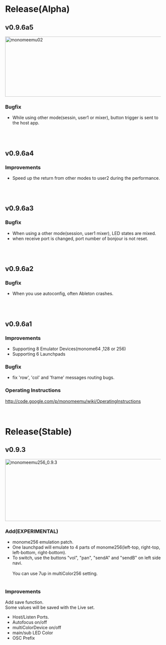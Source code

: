 # Release(Alpha) #

## v0.9.6a5 ##
<a href='http://www.flickr.com/photos/28867301@N02/4310297487/' title='monomeemu02 by soundflowermakesnoise., on Flickr'><img src='http://farm5.static.flickr.com/4024/4310297487_1fc9020707_o.png' alt='monomeemu02' width='591' height='195' /></a>
### Bugfix ###
  * While using other mode(sessin, user1 or mixer), button trigger is sent to the host app.

<br>
<br>

<h2>v0.9.6a4</h2>
<h3>Improvements</h3>
<ul><li>Speed up the return from other modes to user2 during the performance.</li></ul>

<br>
<br>

<h2>v0.9.6a3</h2>
<h3>Bugfix</h3>
<ul><li>When using a other mode(session, user1 mixer), LED states are mixed.<br>
</li><li>when receive port is changed, port number of bonjour is not reset.</li></ul>

<br>
<br>

<h2>v0.9.6a2</h2>
<h3>Bugfix</h3>
<ul><li>When you use autoconfig, often Ableton crashes.</li></ul>

<br>
<br>

<h2>v0.9.6a1</h2>
<h3>Improvements</h3>
<ul><li>Supporting 8 Emulator Devices(monome64 ,128 or 256)<br>
</li><li>Supporting 6 Launchpads</li></ul>

<h3>Bugfix</h3>
<ul><li>fix 'row', 'col' and 'frame' messages routing bugs.</li></ul>

<h3>Operating Instructions</h3>
<a href='http://code.google.com/p/monomeemu/wiki/OperatingInstructions'>http://code.google.com/p/monomeemu/wiki/OperatingInstructions</a>

<br>
<br>
<br>

<h1>Release(Stable)</h1>

<h2>v0.9.3</h2>

<a href='http://www.flickr.com/photos/28867301@N02/4245027518/' title='monomeemu256_0.9.3 by soundflowermakesnoise., on Flickr'><img src='http://farm5.static.flickr.com/4004/4245027518_61ed600c5a_o.png' alt='monomeemu256_0.9.3' width='513' height='201' /></a>

<h3>Add(EXPERIMENTAL)</h3>
<ul><li>monome256 emulation patch.<br>
</li><li>One launchpad will emulate to 4 parts of monome256(left-top, right-top, left-bottom, right-bottom).<br>
</li><li>To switch, use the buttons "vol", "pan", "sendA" and "sendB" on left side navi.<br>
<br>
You can use 7up in multiColor256 setting.<br>
<br></li></ul>

<h3>Improvements</h3>
Add save function.<br>
Some values will be saved with the Live set.<br>
<ul><li>Host/Listen Ports.<br>
</li><li>Autofocus on/off<br>
</li><li>multiColorDevice on/off<br>
</li><li>main/sub LED Color<br>
</li><li>OSC Prefix